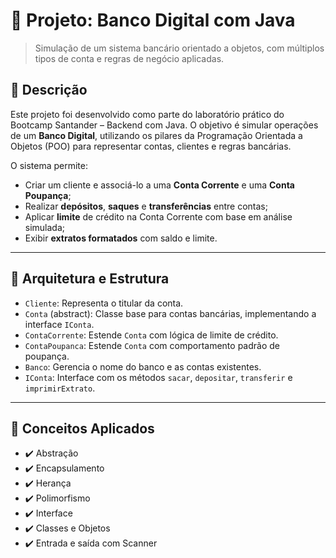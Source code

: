 # 🏦 Projeto: Banco Digital com Java

> Simulação de um sistema bancário orientado a objetos, com múltiplos tipos de conta e regras de negócio aplicadas.

## 📌 Descrição

Este projeto foi desenvolvido como parte do laboratório prático do Bootcamp Santander – Backend com Java. O objetivo é simular operações de um **Banco Digital**, utilizando os pilares da Programação Orientada a Objetos (POO) para representar contas, clientes e regras bancárias.

O sistema permite:
- Criar um cliente e associá-lo a uma **Conta Corrente** e uma **Conta Poupança**;
- Realizar **depósitos**, **saques** e **transferências** entre contas;
- Aplicar **limite** de crédito na Conta Corrente com base em análise simulada;
- Exibir **extratos formatados** com saldo e limite.

---

## 🧱 Arquitetura e Estrutura

- `Cliente`: Representa o titular da conta.
- `Conta` (abstract): Classe base para contas bancárias, implementando a interface `IConta`.
- `ContaCorrente`: Estende `Conta` com lógica de limite de crédito.
- `ContaPoupanca`: Estende `Conta` com comportamento padrão de poupança.
- `Banco`: Gerencia o nome do banco e as contas existentes.
- `IConta`: Interface com os métodos `sacar`, `depositar`, `transferir` e `imprimirExtrato`.

---

## 🧠 Conceitos Aplicados

- ✔️ Abstração
- ✔️ Encapsulamento
- ✔️ Herança
- ✔️ Polimorfismo
- ✔️ Interface
- ✔️ Classes e Objetos
- ✔️ Entrada e saída com Scanner


